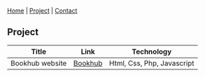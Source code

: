 [Home](index.markdown) | [Project]() | [Contact](contact.markdown)
## Project

|Title|Link|Technology|
|-----|----|----------|
|Bookhub website|[Bookhub](https://github.com/Lovepreet-G/Book-Selling-Website)|Html, Css, Php, Javascript|
